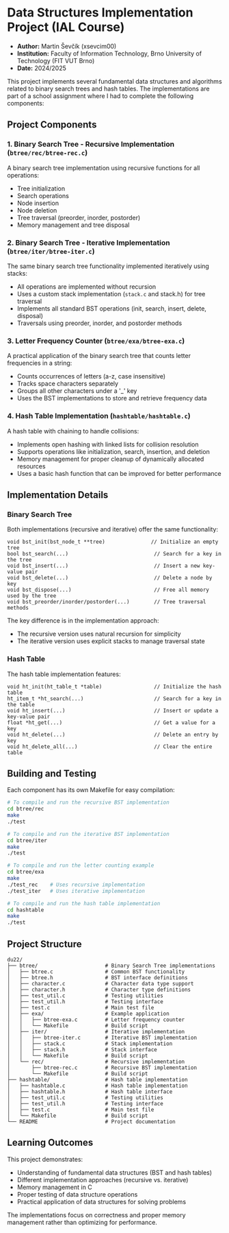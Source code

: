 # Data Structures Implementation Project (IAL Course)

- **Author:** Martin Ševčík (xsevcim00)
- **Institution:** Faculty of Information Technology, Brno University of Technology (FIT VUT Brno)
- **Date:** 2024/2025

This project implements several fundamental data structures and algorithms related to binary search trees and hash tables. The implementations are part of a school assignment where I had to complete the following components:

## Project Components

### 1. Binary Search Tree - Recursive Implementation (`btree/rec/btree-rec.c`)

A binary search tree implementation using recursive functions for all operations:
- Tree initialization
- Search operations
- Node insertion
- Node deletion
- Tree traversal (preorder, inorder, postorder)
- Memory management and tree disposal

### 2. Binary Search Tree - Iterative Implementation (`btree/iter/btree-iter.c`)

The same binary search tree functionality implemented iteratively using stacks:
- All operations are implemented without recursion
- Uses a custom stack implementation (`stack.c` and stack.h) for tree traversal
- Implements all standard BST operations (init, search, insert, delete, disposal)
- Traversals using preorder, inorder, and postorder methods

### 3. Letter Frequency Counter (`btree/exa/btree-exa.c`)

A practical application of the binary search tree that counts letter frequencies in a string:
- Counts occurrences of letters (a-z, case insensitive)
- Tracks space characters separately
- Groups all other characters under a '_' key
- Uses the BST implementations to store and retrieve frequency data

### 4. Hash Table Implementation (`hashtable/hashtable.c`)

A hash table with chaining to handle collisions:
- Implements open hashing with linked lists for collision resolution
- Supports operations like initialization, search, insertion, and deletion
- Memory management for proper cleanup of dynamically allocated resources
- Uses a basic hash function that can be improved for better performance

## Implementation Details

### Binary Search Tree

Both implementations (recursive and iterative) offer the same functionality:

```
void bst_init(bst_node_t **tree)               // Initialize an empty tree
bool bst_search(...)                            // Search for a key in the tree
void bst_insert(...)                            // Insert a new key-value pair
void bst_delete(...)                            // Delete a node by key
void bst_dispose(...)                           // Free all memory used by the tree
void bst_preorder/inorder/postorder(...)        // Tree traversal methods
```

The key difference is in the implementation approach:
- The recursive version uses natural recursion for simplicity
- The iterative version uses explicit stacks to manage traversal state

### Hash Table

The hash table implementation features:

```
void ht_init(ht_table_t *table)                 // Initialize the hash table
ht_item_t *ht_search(...)                       // Search for a key in the table
void ht_insert(...)                             // Insert or update a key-value pair
float *ht_get(...)                              // Get a value for a key
void ht_delete(...)                             // Delete an entry by key
void ht_delete_all(...)                         // Clear the entire table
```

## Building and Testing

Each component has its own Makefile for easy compilation:

```bash
# To compile and run the recursive BST implementation
cd btree/rec
make
./test

# To compile and run the iterative BST implementation
cd btree/iter
make
./test

# To compile and run the letter counting example
cd btree/exa
make
./test_rec    # Uses recursive implementation
./test_iter   # Uses iterative implementation

# To compile and run the hash table implementation
cd hashtable
make
./test
```

## Project Structure

```
du22/
├── btree/                      # Binary Search Tree implementations
│   ├── btree.c                 # Common BST functionality
│   ├── btree.h                 # BST interface definitions
│   ├── character.c             # Character data type support
│   ├── character.h             # Character type definitions
│   ├── test_util.c             # Testing utilities
│   ├── test_util.h             # Testing interface
│   ├── test.c                  # Main test file
│   ├── exa/                    # Example application
│   │   ├── btree-exa.c         # Letter frequency counter
│   │   └── Makefile            # Build script
│   ├── iter/                   # Iterative implementation
│   │   ├── btree-iter.c        # Iterative BST implementation
│   │   ├── stack.c             # Stack implementation
│   │   ├── stack.h             # Stack interface
│   │   └── Makefile            # Build script
│   └── rec/                    # Recursive implementation
│       ├── btree-rec.c         # Recursive BST implementation
│       └── Makefile            # Build script
├── hashtable/                  # Hash table implementation
│   ├── hashtable.c             # Hash table implementation
│   ├── hashtable.h             # Hash table interface
│   ├── test_util.c             # Testing utilities
│   ├── test_util.h             # Testing interface
│   ├── test.c                  # Main test file
│   └── Makefile                # Build script
└── README                      # Project documentation
```

## Learning Outcomes

This project demonstrates:
- Understanding of fundamental data structures (BST and hash tables)
- Different implementation approaches (recursive vs. iterative)
- Memory management in C
- Proper testing of data structure operations
- Practical application of data structures for solving problems

The implementations focus on correctness and proper memory management rather than optimizing for performance.